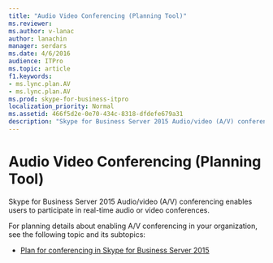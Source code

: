 ```yaml
---
title: "Audio Video Conferencing (Planning Tool)"
ms.reviewer: 
ms.author: v-lanac
author: lanachin
manager: serdars
ms.date: 4/6/2016
audience: ITPro
ms.topic: article
f1.keywords:
- ms.lync.plan.AV
- ms.lync.plan.AV
ms.prod: skype-for-business-itpro
localization_priority: Normal
ms.assetid: 466f5d2e-0e70-434c-8318-dfdefe679a31
description: "Skype for Business Server 2015 Audio/video (A/V) conferencing enables users to participate in real-time audio or video conferences."
---
```


# Audio Video Conferencing (Planning Tool)
 
Skype for Business Server 2015 Audio/video (A/V) conferencing enables users to participate in real-time audio or video conferences.
  
For planning details about enabling A/V conferencing in your organization, see the following topic and its subtopics: 
  
- [Plan for conferencing in Skype for Business Server 2015](../../plan-your-deployment/conferencing/conferencing.md)
    

